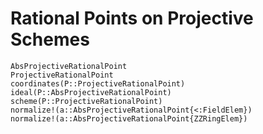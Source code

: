 # Rational Points on Projective Schemes

```@docs
AbsProjectiveRationalPoint
ProjectiveRationalPoint
coordinates(P::ProjectiveRationalPoint)
ideal(P::AbsProjectiveRationalPoint)
scheme(P::ProjectiveRationalPoint)
normalize!(a::AbsProjectiveRationalPoint{<:FieldElem})
normalize!(a::AbsProjectiveRationalPoint{ZZRingElem})
```
